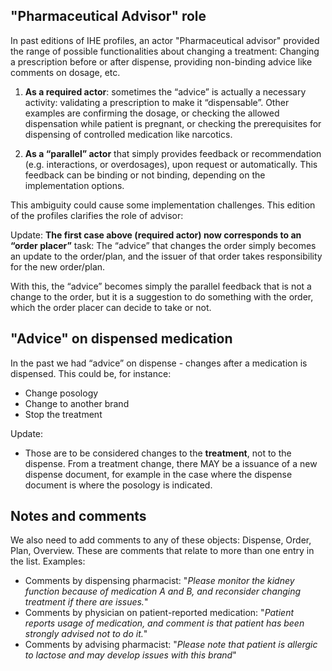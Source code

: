 ## "Pharmaceutical Advisor" role

In past editions of IHE profiles, an actor "Pharmaceutical advisor" provided the range of possible functionalities about changing a treatment: Changing a prescription before or after dispense, providing non-binding advice like comments on dosage, etc.

1. **As a required actor**: sometimes the “advice” is actually a necessary activity: validating a prescription to make it “dispensable”. Other examples are confirming the dosage, or checking the allowed dispensation while patient is pregnant, or checking the prerequisites for dispensing of controlled medication like narcotics.

2. **As a “parallel” actor** that simply provides feedback or recommendation (e.g. interactions, or overdosages), upon request or automatically. This feedback can be binding or not binding, depending on the implementation options. 

This ambiguity could cause some implementation challenges. This edition of the profiles clarifies the role of advisor:

Update: 
  **The first case above (required actor) now corresponds to an “order placer”** task: The “advice” that changes the order simply becomes an update to the order/plan, and the issuer of that order takes responsibility for the new order/plan.

With this, the “advice” becomes simply the parallel feedback that is not a change to the order, but it is a suggestion to do something with the order, which the order placer can decide to take or not.

## "Advice" on dispensed medication

In the past we had “advice” on dispense - changes after a medication is dispensed. This could be, for instance:
* Change posology 
* Change to another brand
* Stop the treatment

Update: 
  * Those are to be considered changes to the **treatment**, not to the dispense. From a treatment change, there MAY be a issuance of a new dispense document, for example in the case where the dispense document is where the posology is indicated.


## Notes and comments

We also need to add comments to any of these objects: Dispense, Order, Plan, Overview. These are comments that relate to more than one entry in the list.
Examples:

* Comments by dispensing pharmacist: "*Please monitor the kidney function because of medication A and B, and reconsider changing treatment if there are issues.*"
* Comments by physician on patient-reported medication: "*Patient reports usage of medication, and comment is that patient has been strongly advised not to do it.*"
* Comments by advising pharmacist: "*Please note that patient is allergic to lactose and may develop issues with this brand*"

